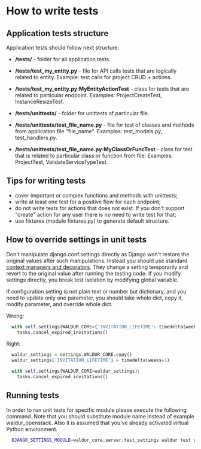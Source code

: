 # How to write tests

## Application tests structure

Application tests should follow next structure:

- **/tests/** - folder for all application tests.

- **/tests/test_my_entity.py** - file for API calls tests that are logically related to entity.
  Example: test calls for project CRUD + actions.

- **/tests/test_my_entity.py:MyEntityActionTest** - class for tests that are related to particular endpoint.
  Examples: ProjectCreateTest, InstanceResizeTest.

- **/tests/unittests/** - folder for unittests of particular file.

- **/tests/unittests/test_file_name.py** - file for test of classes and methods
  from application file "file_name". Examples: test_models.py, test_handlers.py.

- **/tests/unittests/test_file_name.py:MyClassOrFuncTest** - class for test that is related to particular class or
  function from file. Examples: ProjectTest, ValidateServiceTypeTest.

## Tips for writing tests

- cover important or complex functions and methods with unittests;
- write at least one test for a positive flow for each endpoint;
- do not write tests for actions that does not exist. If you don't support
  "create" action for any user there is no need to write test for that;
- use fixtures (module fixtures.py) to generate default structure.

## How to override settings in unit tests

Don't manipulate django.conf.settings directly as Django won't restore the original values after such manipulations.
Instead you should use standard [context managers and decorators](https://docs.djangoproject.com/en/2.2/topics/testing/tools/#overriding-settings).
They change a setting temporarily and revert to the original value after running the testing code.
If you modify settings directly, you break test isolation by modifying global variable.

If configuration setting is not plain text or number but dictionary, and you need to update only one parameter,
you should take whole dict, copy it, modify parameter, and override whole dict.

Wrong:

```python
  with self.settings(WALDUR_CORE={'INVITATION_LIFETIME': timedelta(weeks=1)}):
    tasks.cancel_expired_invitations()
```

Right:

```python
  waldur_settings = settings.WALDUR_CORE.copy()
  waldur_settings['INVITATION_LIFETIME'] = timedelta(weeks=1)

  with self.settings(WALDUR_CORE=waldur_settings):
    tasks.cancel_expired_invitations()
```

## Running tests

In order to run unit tests for specific module please execute the following command.
Note that you should substitute module name instead of example waldur_openstack.
Also it is assumed that you've already activated virtual Python environment.

```bash
  DJANGO_SETTINGS_MODULE=waldur_core.server.test_settings waldur test waldur_openstack
```
